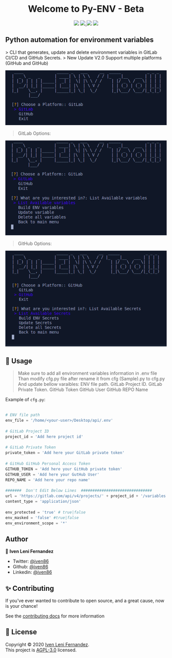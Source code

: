 <h1 align="center">Welcome to Py-ENV  - Beta</h1>
<p align="center">
    <img src="https://img.shields.io/github/v/release/iven86/pyenv" />
    <a href="https://github.com/iven86/pyenv/blob/main/LICENSE">
        <img src="https://img.shields.io/github/license/iven86/pyenv" />
    </a>
    <img src="https://img.shields.io/github/downloads/iven86/pyenv/total" />
    <img src="https://img.shields.io/github/languages/top/iven86/pyenv" />
</p>

<h2>Python automation for environment variables</h2>
> CLI that generates, update and delete environment variables in GitLab CI/CD and GitHub Secrets.
> New Update V2.0 Support multiple platforms (GitHub and GitHub)

![alt text](https://raw.githubusercontent.com/iven86/pyenv/main/img/im01.png)

> GitLab Options:

![alt text](https://raw.githubusercontent.com/iven86/pyenv/main/img/im02.png)

> GitHub Options:

![alt text](https://raw.githubusercontent.com/iven86/pyenv/main/img/im03.png)

## 🚀 Usage

> Make sure to add all environment variables information in .env file
> Than modify cfg.py file after rename it from cfg (Sample).py to cfg.py
> And update bellow varaibles:
> ENV file path.
> GitLab Project ID.
> GitLab Private Token.
> GitHub Token 
> GitHub User
> GitHub REPO Name

Example of `cfg.py`:
```python

# ENV file path
env_file = '/home/<your-user>/Desktop/api/.env'

# GitLab Project ID
project_id = 'Add here project id'

# GitLab Private Token
private_token = 'Add here your GitLab private token'

# GitHub GitHub Personal Access Token
GITHUB_TOKEN = 'Add here your GitHub private token'
GITHUB_USER = 'Add here your GutHub User'
REPO_NAME = 'Add here your repo name'

#######  Don't Edit Below Lines  ###############################
url = 'https://gitlab.com/api/v4/projects/' + project_id + '/variables'
content_type = 'application/json'

env_protected = 'true' # true|false
env_masked = 'false' #true|false
env_environment_scope = '*'

```

## Author

👤 **Iven Leni Fernandez**

- Twitter: [@iven86](https://twitter.com/iven86)
- Github: [@iven86](https://github.com/iven86)
- Linkedin: [@iven86](https://www.linkedin.com/in/iven86/)

## ✨ Contributing
If you've ever wanted to contribute to open source, and a great cause, now is your chance!

See the [contributing docs](https://github.com/iven86/pyenv/blob/main/docs/contributing.md) for more information

## 📝 License

Copyright © 2020 [Iven Leni Fernandez](https://github.com/iven86).<br />
This project is [AGPL-3.0](https://github.com/iven86/pyenv/blob/main/LICENSE) licensed.